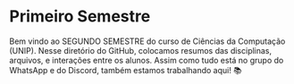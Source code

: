 # Primeiro Semestre

Bem vindo ao SEGUNDO SEMESTRE do curso de Ciências da Computação (UNIP). Nesse diretório do GitHub, colocamos resumos das disciplinas, arquivos, e interações entre os alunos. Assim como tudo está no grupo do WhatsApp e do Discord, também estamos trabalhando aqui! 📚